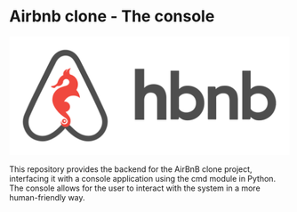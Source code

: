 # Airbnb clone - The console
![Screenshot](https://github.com/muhammd2refaat/AirBnB_clone/blob/master/image/65f4a1dd9c51265f49d0.png)

This repository provides the backend for the AirBnB clone project, interfacing it with a console application using the cmd module in Python. The console allows for the user to interact with the system in a more human-friendly way.